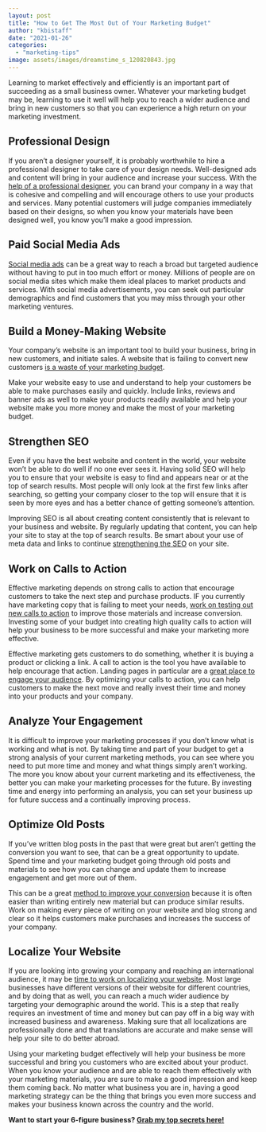 ```yaml
---
layout: post
title: "How to Get The Most Out of Your Marketing Budget"
author: "kbistaff"
date: "2021-01-26"
categories: 
  - "marketing-tips"
image: assets/images/dreamstime_s_120820843.jpg
---
```


Learning to market effectively and efficiently is an important part of succeeding as a small business owner. Whatever your marketing budget may be, learning to use it well will help you to reach a wider audience and bring in new customers so that you can experience a high return on your marketing investment.

## **Professional Design**

If you aren’t a designer yourself, it is probably worthwhile to hire a professional designer to take care of your design needs. Well-designed ads and content will bring in your audience and increase your success. With the [help of a professional designer](https://www.appletoncreative.com/blog/why-professional-design-delivers-more-than-diy/), you can brand your company in a way that is cohesive and compelling and will encourage others to use your products and services. Many potential customers will judge companies immediately based on their designs, so when you know your materials have been designed well, you know you’ll make a good impression.

## **Paid Social Media Ads**

[Social media ads](https://www.azonetwork.com/marketing-science/blog/the-benefits-of-paid-social-media-marketing) can be a great way to reach a broad but targeted audience without having to put in too much effort or money. Millions of people are on social media sites which make them ideal places to market products and services. With social media advertisements, you can seek out particular demographics and find customers that you may miss through your other marketing ventures.

## **Build a Money-Making Website**

Your company’s website is an important tool to build your business, bring in new customers, and initiate sales. A website that is failing to convert new customers [is a waste of your marketing budget](https://www.kairosdigital.com/).

Make your website easy to use and understand to help your customers be able to make purchases easily and quickly. Include links, reviews and banner ads as well to make your products readily available and help your website make you more money and make the most of your marketing budget.

## **Strengthen SEO**

Even if you have the best website and content in the world, your website won’t be able to do well if no one ever sees it. Having solid SEO will help you to ensure that your website is easy to find and appears near or at the top of search results. Most people will only look at the first few links after searching, so getting your company closer to the top will ensure that it is seen by more eyes and has a better chance of getting someone’s attention.

Improving SEO is all about creating content consistently that is relevant to your business and website. By regularly updating that content, you can help your site to stay at the top of search results. Be smart about your use of meta data and links to continue [strengthening the SEO](https://searchengineland.com/10-fundamental-tips-to-improve-your-seo-14024) on your site.

## **Work on Calls to Action**

Effective marketing depends on strong calls to action that encourage customers to take the next step and purchase products. IF you currently have marketing copy that is failing to meet your needs, [work on testing out new calls to action](https://coschedule.com/blog/how-to-write-a-call-to-action-template/) to improve those materials and increase conversion. Investing some of your budget into creating high quality calls to action will help your business to be more successful and make your marketing more effective.

Effective marketing gets customers to do something, whether it is buying a product or clicking a link. A call to action is the tool you have available to help encourage that action. Landing pages in particular are a [great place to engage your audience](https://www.podium.com/article/carpet-cleaning-marketing/). By optimizing your calls to action, you can help customers to make the next move and really invest their time and money into your products and your company.

## **Analyze Your Engagement**

It is difficult to improve your marketing processes if you don’t know what is working and what is not. By taking time and part of your budget to get a strong analysis of your current marketing methods, you can see where you need to put more time and money and what things simply aren’t working. The more you know about your current marketing and its effectiveness, the better you can make your marketing processes for the future. By investing time and energy into performing an analysis, you can set your business up for future success and a continually improving process.

## **Optimize Old Posts**

If you’ve written blog posts in the past that were great but aren’t getting the conversion you want to see, that can be a great opportunity to update. Spend time and your marketing budget going through old posts and materials to see how you can change and update them to increase engagement and get more out of them.

This can be a great [method to improve your conversion](https://www.optimizely.com/optimization-glossary/improve-conversion-rates/) because it is often easier than writing entirely new material but can produce similar results. Work on making every piece of writing on your website and blog strong and clear so it helps customers make purchases and increases the success of your company.

## **Localize Your Website**

If you are looking into growing your company and reaching an international audience, it may be [time to work on localizing your website](https://www.dreamhost.com/blog/ultimate-guide-to-website-localization/). Most large businesses have different versions of their website for different countries, and by doing that as well, you can reach a much wider audience by targeting your demographic around the world. This is a step that really requires an investment of time and money but can pay off in a big way with increased business and awareness. Making sure that all localizations are professionally done and that translations are accurate and make sense will help your site to do better abroad.

Using your marketing budget effectively will help your business be more successful and bring you customers who are excited about your product. When you know your audience and are able to reach them effectively with your marketing materials, you are sure to make a good impression and keep them coming back. No matter what business you are in, having a good marketing strategy can be the thing that brings you even more success and makes your business known across the country and the world.

**Want to start your 6-figure business? [Grab my top secrets here!](https://go.katebagoy.com/ebook)**

